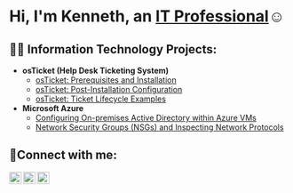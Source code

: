 <h1>Hi, I'm Kenneth, an <a href="https://linkedin.com/in/Kenneth">IT Professional</a>☺</h1>

<h2>👨‍💻 Information Technology Projects:</h2>

- <b>osTicket (Help Desk Ticketing System)</b>
  - [osTicket: Prerequisites and Installation](https://github.com/kpwords/osticket-prereqs)
  - [osTicket: Post-Installation Configuration](https://github.com/kpwords/post-install-config)
  - [osTicket: Ticket Lifecycle Examples](https://github.com/kpwords/ticket-lifecycle)
- <b>Microsoft Azure</b>
  - [Configuring On-premises Active Directory within Azure VMs](https://github.com/kpwords/configure-ad)
  - [Network Security Groups (NSGs) and Inspecting Network Protocols](https://github.com/kpwords/azure-network-protocols)

<h2>🤳Connect with me:</h2>

[<img align="left" alt="Kenneth | Twitter" width="22px" src="https://cdn.jsdelivr.net/npm/simple-icons@v3/icons/twitter.svg" />][twitter]
[<img align="left" alt="Kenneth | LinkedIn" width="22px" src="https://cdn.jsdelivr.net/npm/simple-icons@v3/icons/linkedin.svg" />][linkedin]
[<img align="left" alt="Kenneth | Instagram" width="22px" src="https://cdn.jsdelivr.net/npm/simple-icons@v3/icons/instagram.svg" />][instagram]

[twitter]: https://twitter.com/Kenneth
[instagram]: https://www.instagram.com/Kenneth
[linkedin]: https://linkedin.com/in/Kenneth
